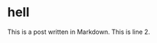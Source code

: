 <!-- --- -->
<!-- title: hello world -->
<!-- --- -->

# hell

This is a post written in Markdown. This is line 2.
